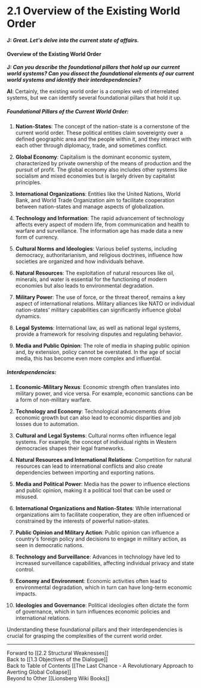 # 2.1 Overview of the Existing World Order

**J: *Great. Let's delve into the current state of affairs.***

#### **Overview of the Existing World Order**

**J: *Can you describe the foundational pillars that hold up our current world systems? Can you dissect the foundational elements of our current world systems and identify their interdependencies?***

**AI**: Certainly, the existing world order is a complex web of interrelated systems, but we can identify several foundational pillars that hold it up.

##### Foundational Pillars of the Current World Order:

1. **Nation-States**: The concept of the nation-state is a cornerstone of the current world order. These political entities claim sovereignty over a defined geographic area and the people within it, and they interact with each other through diplomacy, trade, and sometimes conflict.
    
2. **Global Economy**: Capitalism is the dominant economic system, characterized by private ownership of the means of production and the pursuit of profit. The global economy also includes other systems like socialism and mixed economies but is largely driven by capitalist principles.
    
3. **International Organizations**: Entities like the United Nations, World Bank, and World Trade Organization aim to facilitate cooperation between nation-states and manage aspects of globalization.
    
4. **Technology and Information**: The rapid advancement of technology affects every aspect of modern life, from communication and health to warfare and surveillance. The information age has made data a new form of currency.
    
5. **Cultural Norms and Ideologies**: Various belief systems, including democracy, authoritarianism, and religious doctrines, influence how societies are organized and how individuals behave.
    
6. **Natural Resources**: The exploitation of natural resources like oil, minerals, and water is essential for the functioning of modern economies but also leads to environmental degradation.
    
7. **Military Power**: The use of force, or the threat thereof, remains a key aspect of international relations. Military alliances like NATO or individual nation-states' military capabilities can significantly influence global dynamics.
    
8. **Legal Systems**: International law, as well as national legal systems, provide a framework for resolving disputes and regulating behavior.
    
9. **Media and Public Opinion**: The role of media in shaping public opinion and, by extension, policy cannot be overstated. In the age of social media, this has become even more complex and influential.
    

##### Interdependencies:

1. **Economic-Military Nexus**: Economic strength often translates into military power, and vice versa. For example, economic sanctions can be a form of non-military warfare.
    
2. **Technology and Economy**: Technological advancements drive economic growth but can also lead to economic disparities and job losses due to automation.
    
3. **Cultural and Legal Systems**: Cultural norms often influence legal systems. For example, the concept of individual rights in Western democracies shapes their legal frameworks.
    
4. **Natural Resources and International Relations**: Competition for natural resources can lead to international conflicts and also create dependencies between importing and exporting nations.
    
5. **Media and Political Power**: Media has the power to influence elections and public opinion, making it a political tool that can be used or misused.
    
6. **International Organizations and Nation-States**: While international organizations aim to facilitate cooperation, they are often influenced or constrained by the interests of powerful nation-states.
    
7. **Public Opinion and Military Action**: Public opinion can influence a country's foreign policy and decisions to engage in military action, as seen in democratic nations.
    
8. **Technology and Surveillance**: Advances in technology have led to increased surveillance capabilities, affecting individual privacy and state control.
    
9. **Economy and Environment**: Economic activities often lead to environmental degradation, which in turn can have long-term economic impacts.
    
10. **Ideologies and Governance**: Political ideologies often dictate the form of governance, which in turn influences economic policies and international relations.
    

Understanding these foundational pillars and their interdependencies is crucial for grasping the complexities of the current world order.

____

Forward to [[2.2 Structural Weaknesses]]  
Back to [[1.3 Objectives of the Dialogue]]  
Back to Table of Contents [[The Last Chance - A Revolutionary Approach to Averting Global Collapse]]  
Beyond to Other [[Lionsberg Wiki Books]]  